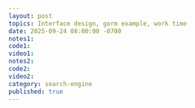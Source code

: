 ```yaml
---
layout: post
topics: Interface design, gorm example, work time
date: 2025-09-24 08:00:00 -0700
notes1: 
code1: 
video1: 
notes2: 
code2: 
video2: 
category: search-engine
published: true
---
```

